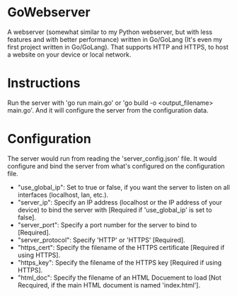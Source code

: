 # GoWebserver
A webserver (somewhat similar to my Python webserver, but with less features and with better performance) written in Go/GoLang (It's even my first project written in Go/GoLang). That supports HTTP and HTTPS, to host a website on your device or local network.

# Instructions
Run the server with 'go run main.go' or 'go build -o <output_filename> main.go'. And it will configure the server from the configuration data.

# Configuration
The server would run from reading the 'server_config.json' file. It would configure and bind the server from what's configured on the configuration file.

* "use_global_ip": Set to true or false, if you want the server to listen on all interfaces (localhost, lan, etc.).
* "server_ip": Specify an IP address (localhost or the IP address of your device) to bind the server with [Required if 'use_global_ip' is set to false].
* "server_port": Specify a port number for the server to bind to [Required].
* "server_protocol": Specify 'HTTP' or 'HTTPS' [Required].
* "https_cert": Specify the filename of the HTTPS certificate [Required if using HTTPS].
* "https_key": Specify the filename of the HTTPS key [Required if using HTTPS].
* "html_doc": Specify the filename of an HTML Docuement to load [Not Recquired, if the main HTML document is named 'index.html'].
